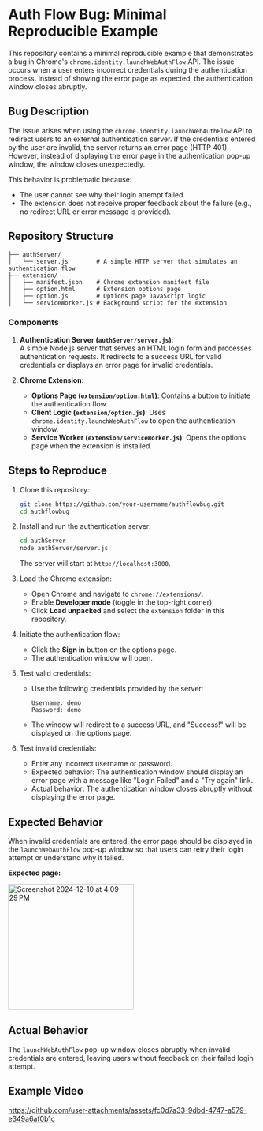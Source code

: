 # Auth Flow Bug: Minimal Reproducible Example

This repository contains a minimal reproducible example that demonstrates a bug in Chrome's `chrome.identity.launchWebAuthFlow` API. The issue occurs when a user enters incorrect credentials during the authentication process. Instead of showing the error page as expected, the authentication window closes abruptly.

## Bug Description

The issue arises when using the `chrome.identity.launchWebAuthFlow` API to redirect users to an external authentication server. If the credentials entered by the user are invalid, the server returns an error page (HTTP 401). However, instead of displaying the error page in the authentication pop-up window, the window closes unexpectedly.

This behavior is problematic because:
- The user cannot see why their login attempt failed.
- The extension does not receive proper feedback about the failure (e.g., no redirect URL or error message is provided).

## Repository Structure

```
├── authServer/
│   └── server.js        # A simple HTTP server that simulates an authentication flow
├── extension/
│   ├── manifest.json    # Chrome extension manifest file
│   ├── option.html      # Extension options page
│   ├── option.js        # Options page JavaScript logic
│   └── serviceWorker.js # Background script for the extension
```

### Components

1. **Authentication Server (`authServer/server.js`)**:  
   A simple Node.js server that serves an HTML login form and processes authentication requests. It redirects to a success URL for valid credentials or displays an error page for invalid credentials.

2. **Chrome Extension**:  
   - **Options Page (`extension/option.html`)**: Contains a button to initiate the authentication flow.
   - **Client Logic (`extension/option.js`)**: Uses `chrome.identity.launchWebAuthFlow` to open the authentication window.
   - **Service Worker (`extension/serviceWorker.js`)**: Opens the options page when the extension is installed.

## Steps to Reproduce

1. Clone this repository:
   ```bash
   git clone https://github.com/your-username/authflowbug.git
   cd authflowbug
   ```

2. Install and run the authentication server:
   ```bash
   cd authServer
   node authServer/server.js
   ```
   The server will start at `http://localhost:3000`.

3. Load the Chrome extension:
   - Open Chrome and navigate to `chrome://extensions/`.
   - Enable **Developer mode** (toggle in the top-right corner).
   - Click **Load unpacked** and select the `extension` folder in this repository.

4. Initiate the authentication flow:
   - Click the **Sign in** button on the options page.
   - The authentication window will open.

5. Test valid credentials:
   - Use the following credentials provided by the server:
     ```
     Username: demo
     Password: demo
     ```
   - The window will redirect to a success URL, and "Success!" will be displayed on the options page.

6. Test invalid credentials:
   - Enter any incorrect username or password.
   - Expected behavior: The authentication window should display an error page with a message like "Login Failed" and a "Try again" link.
   - Actual behavior: The authentication window closes abruptly without displaying the error page.

## Expected Behavior

When invalid credentials are entered, the error page should be displayed in the `launchWebAuthFlow` pop-up window so that users can retry their login attempt or understand why it failed.

**Expected page:**

<img width="255" alt="Screenshot 2024-12-10 at 4 09 29 PM" src="https://github.com/user-attachments/assets/353b45b7-9ba7-46ed-b70c-4ad62734af51">

## Actual Behavior

The `launchWebAuthFlow` pop-up window closes abruptly when invalid credentials are entered, leaving users without feedback on their failed login attempt.

## Example Video

https://github.com/user-attachments/assets/fc0d7a33-9dbd-4747-a579-e349a6af0b1c




